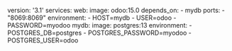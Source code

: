 

version: '3.1'
services:
  web:
    image: odoo:15.0
    depends_on:
    - mydb 
    ports:
    - "8069:8069"
    environment:
    - HOST=mydb
    - USER=odoo
    - PASSWORD=myodoo
  mydb:
    image: postgres:13
    environment:
    - POSTGRES_DB=postgres
    - POSTGRES_PASSWORD=myodoo
    - POSTGRES_USER=odoo

